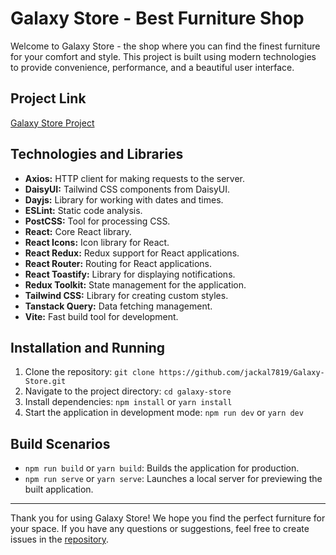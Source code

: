 # Galaxy Store - Best Furniture Shop

Welcome to Galaxy Store - the shop where you can find the finest furniture for your comfort and style. This project is built using modern technologies to provide convenience, performance, and a beautiful user interface.

## Project Link

[Galaxy Store Project](https://galaxy-store.onrender.com)

## Technologies and Libraries

- **Axios:** HTTP client for making requests to the server.
- **DaisyUI:** Tailwind CSS components from DaisyUI.
- **Dayjs:** Library for working with dates and times.
- **ESLint:** Static code analysis.
- **PostCSS:** Tool for processing CSS.
- **React:** Core React library.
- **React Icons:** Icon library for React.
- **React Redux:** Redux support for React applications.
- **React Router:** Routing for React applications.
- **React Toastify:** Library for displaying notifications.
- **Redux Toolkit:** State management for the application.
- **Tailwind CSS:** Library for creating custom styles.
- **Tanstack Query:** Data fetching management.
- **Vite:** Fast build tool for development.

## Installation and Running

1. Clone the repository: `git clone https://github.com/jackal7819/Galaxy-Store.git`
2. Navigate to the project directory: `cd galaxy-store`
3. Install dependencies: `npm install` or `yarn install`
4. Start the application in development mode: `npm run dev` or `yarn dev`

## Build Scenarios

- `npm run build` or `yarn build`: Builds the application for production.
- `npm run serve` or `yarn serve`: Launches a local server for previewing the built application.

---

Thank you for using Galaxy Store! We hope you find the perfect furniture for your space. If you have any questions or suggestions, feel free to create issues in the [repository](https://github.com/jackal7819/Galaxy-Store.git).

